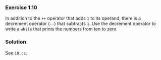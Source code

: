 ### Exercise 1.10

In addition to the `++` operator that adds `1` to its operand, there is a
decrement operator (`--`) that subtracts `1`. Use the decrement operator to
write a `while` that prints the numbers from ten to zero.

### Solution

See `10.cc`.
